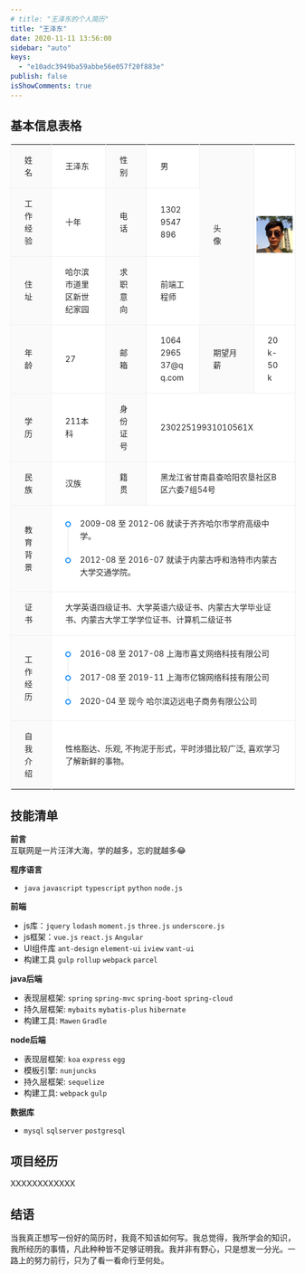 ```yaml
---
# title: "王泽东的个人简历"
title: "王泽东"
date: 2020-11-11 13:56:00
sidebar: "auto"
keys:
  - "e10adc3949ba59abbe56e057f20f883e"
publish: false
isShowComments: true
---
```


## 基本信息表格
<div class="ant-descriptions ant-descriptions-bordered">
  <div class="ant-descriptions-view">
    <table>
      <tbody>
        <tr class="ant-descriptions-row">
          <th class="ant-descriptions-item-label" colspan="1">
            <span>姓名</span>
          </th>
          <td class="ant-descriptions-item-content" colspan="1">
            <span>王泽东</span>
          </td>
          <th class="ant-descriptions-item-label" colspan="1">
            <span>性别</span>
          </th>
          <td class="ant-descriptions-item-content" colspan="1">
            <span>男</span>
          </td>
          <th class="ant-descriptions-item-label" colspan="1" rowspan="3">
            <div><span style="letter-spacing: 30px;">头</span>像</div>
          </th>
          <td style="padding: 4px;" class="ant-descriptions-item-content" colspan="1" rowspan="3">
            <div style="display: flex;justify-content: center;align-items: center;">
              <img style="width: 120px;" src="./images/头像.jpg" title="二东" />
            </div>
          </td>
          <!-- <th class="ant-descriptions-item-label" colspan="1">
            <span>年龄</span>
          </th>
          <td class="ant-descriptions-item-content" colspan="1">
            <span>27</span>
          </td> -->
        </tr>
        <tr class="ant-descriptions-row">
          <th class="ant-descriptions-item-label" colspan="1">
            <span>工作经验</span>
          </th>
          <td class="ant-descriptions-item-content" colspan="1">
            <span>十年</span>
          </td>
          <th class="ant-descriptions-item-label" colspan="1">
            <span>电话</span>
          </th>
          <td class="ant-descriptions-item-content" colspan="1">
            <span>13029547896</span>
          </td>
          <!-- <th class="ant-descriptions-item-label" colspan="1">
            <span>邮箱</span>
          </th>
          <td class="ant-descriptions-item-content" colspan="1">
            <span>1064296537@qq.com</span>
          </td> -->
        </tr>
        <tr class="ant-descriptions-row">
          <th class="ant-descriptions-item-label" colspan="1">
            <span>住址</span>
          </th>
          <td class="ant-descriptions-item-content" colspan="1">
            <span>哈尔滨市道里区新世纪家园</span>
          </td>
          <th class="ant-descriptions-item-label" colspan="1">
            <span>求职意向</span>
          </th>
          <td class="ant-descriptions-item-content" colspan="1">
            <span>前端工程师</span>
          </td>
          <!-- <th class="ant-descriptions-item-label" colspan="1">
            <span>期望月薪</span>
          </th>
          <td class="ant-descriptions-item-content" colspan="1">
            <span>20k-50k</span>
          </td> -->
        </tr>
        <tr class="ant-descriptions-row">
          <th class="ant-descriptions-item-label" colspan="1">
            <span>年龄</span>
          </th>
          <td class="ant-descriptions-item-content" colspan="1">
            <span>27</span>
          </td>
          <th class="ant-descriptions-item-label" colspan="1">
            <span>邮箱</span>
          </th>
          <td class="ant-descriptions-item-content" colspan="1">
            <span>1064296537@qq.com</span>
          </td>
          <th class="ant-descriptions-item-label" colspan="1">
            <span>期望月薪</span>
          </th>
          <td class="ant-descriptions-item-content" colspan="1">
            <span>20k-50k</span>
          </td>
        </tr>
        <tr class="ant-descriptions-row">
          <th class="ant-descriptions-item-label" colspan="1">
            <span>学历</span>
          </th>
          <td class="ant-descriptions-item-content" colspan="1">
            <span>211本科</span>
          </td>
          <th class="ant-descriptions-item-label" colspan="1">
            <span>身份证号</span>
          </th>
          <td class="ant-descriptions-item-content" colspan="3">
            <span>23022519931010561X</span>
          </td>
        </tr>
        <tr class="ant-descriptions-row">
          <th class="ant-descriptions-item-label" colspan="1">
            <span>民族</span>
          </th>
          <td class="ant-descriptions-item-content" colspan="1">
            <span>汉族</span>
          </td>
          <th class="ant-descriptions-item-label" colspan="1">
            <span>籍贯</span>
          </th>
          <td class="ant-descriptions-item-content" colspan="3">
            <span>黑龙江省甘南县查哈阳农垦社区B区六委7组54号</span>
          </td>
        </tr>
        <tr class="ant-descriptions-row">
          <th class="ant-descriptions-item-label" colspan="1">
            <span>教育背景</span>
          </th>
          <td class="ant-descriptions-item-content" colspan="5">
            <ul class="ant-timeline" style="margin-top: 12px;">
              <li class="ant-timeline-item">
                <div class="ant-timeline-item-tail"></div>
                <div class="ant-timeline-item-head ant-timeline-item-head-blue"></div>
                <div class="ant-timeline-item-content">2009-08 至 2012-06 就读于齐齐哈尔市学府高级中学。</div>
              </li>
              <li class="ant-timeline-item ant-timeline-item-last">
                <div class="ant-timeline-item-tail"></div>
                <div class="ant-timeline-item-head ant-timeline-item-head-blue"></div>
                <div class="ant-timeline-item-content">2012-08 至 2016-07 就读于内蒙古呼和浩特市内蒙古大学交通学院。</div>
              </li>
            </ul>
          </td>
        </tr>
        <tr class="ant-descriptions-row">
          <th class="ant-descriptions-item-label" colspan="1">
            <span>证书</span>
          </th>
          <td class="ant-descriptions-item-content" colspan="5">
            大学英语四级证书、大学英语六级证书、内蒙古大学毕业证书、内蒙古大学工学学位证书、计算机二级证书
          </td>
        </tr>
        <tr class="ant-descriptions-row">
          <th class="ant-descriptions-item-label" colspan="1">
            <span>工作经历</span>
          </th>
          <td class="ant-descriptions-item-content" colspan="5">
            <ul class="ant-timeline" style="margin-top: 12px;">
              <li class="ant-timeline-item">
                <div class="ant-timeline-item-tail"></div>
                <div class="ant-timeline-item-head ant-timeline-item-head-blue"></div>
                <div class="ant-timeline-item-content">2016-08 至 2017-08 上海市喜丈网络科技有限公司</div>
              </li>
              <li class="ant-timeline-item">
                <div class="ant-timeline-item-tail"></div>
                <div class="ant-timeline-item-head ant-timeline-item-head-blue"></div>
                <div class="ant-timeline-item-content">2017-08 至 2019-11 上海市亿锦网络科技有限公司</div>
              </li>
              <li class="ant-timeline-item ant-timeline-item-last">
                <div class="ant-timeline-item-tail"></div>
                <div class="ant-timeline-item-head ant-timeline-item-head-blue"></div>
                <div class="ant-timeline-item-content">2020-04 至 现今 哈尔滨迈远电子商务有限公公司</div>
              </li>
            </ul>
          </td>
        </tr>
        <tr class="ant-descriptions-row">
          <th class="ant-descriptions-item-label" colspan="1">
            <span>自我介绍</span>
          </th>
          <td class="ant-descriptions-item-content" colspan="5">
            性格豁达、乐观, 不拘泥于形式，平时涉猎比较广泛, 喜欢学习了解新鲜的事物。
          </td>
        </tr>
      </tbody>
    </table>
  </div> 
</div>

## 技能清单
  **前言**<br>
    互联网是一片汪洋大海，学的越多，忘的就越多😂

  **程序语言**<br>
  - `java` `javascript` `typescript` `python` `node.js`

  **前端**<br>
  - js库：`jquery` `lodash` `moment.js` `three.js` `underscore.js`
  - js框架：`vue.js` `react.js` `Angular`
  - UI组件库 `ant-design` `element-ui` `iview` `vant-ui`
  - 构建工具 `gulp` `rollup` `webpack` `parcel`

  **java后端**<br>
  - 表现层框架: `spring` `spring-mvc` `spring-boot` `spring-cloud`
  - 持久层框架: `mybaits` `mybatis-plus` `hibernate`
  - 构建工具: `Mawen` `Gradle`

  **node后端**<br>
  - 表现层框架: `koa` `express` `egg`
  - 模板引擎: `nunjuncks`
  - 持久层框架: `sequelize`
  - 构建工具: `webpack` `gulp`

  **数据库**<br>
  - `mysql` `sqlserver` `postgresql`

## 项目经历
  XXXXXXXXXXXX

## 结语
  当我真正想写一份好的简历时，我竟不知该如何写。我总觉得，我所学会的知识，我所经历的事情，凡此种种皆不足够证明我。我并非有野心，只是想发一分光。一路上的努力前行，只为了看一看命行至何处。

<!-- 正在火热更新中 -->

<style>
[class*=ant-], [class*=ant-] *, [class*=ant-] :after, [class*=ant-] :before, [class^=ant-], [class^=ant-] *, [class^=ant-] :after, [class^=ant-] :before {
    box-sizing: border-box;
}
.ant-descriptions-view table {
    table-layout: fixed;
    width: 100%;
}
.ant-descriptions-view tr:nth-child(2n) {
    background-color: #fff;
}
.ant-descriptions-view table th,
.ant-descriptions-view table td,
.ant-descriptions-view table tr {
    border: none;
}
.ant-descriptions-bordered .ant-descriptions-view>table {
    table-layout: auto;
    margin: 0;
    display: table;
    border-collapse: collapse;
}
.ant-descriptions-bordered .ant-descriptions-view {
    border: 1px solid #f0f0f0;
}
.ant-descriptions-view {
    border-radius: 2px;
    overflow: hidden;
    width: 100%;
}
.ant-descriptions-bordered .ant-descriptions-row {
    border-bottom: 1px solid #f0f0f0;
}
.ant-descriptions-bordered .ant-descriptions-item-label {
    background-color: #fafafa;
}
.ant-descriptions-bordered .ant-descriptions-item-content, .ant-descriptions-bordered .ant-descriptions-item-label {
    border-right: 1px solid #f0f0f0;
    padding: 16px 24px;
}
.ant-descriptions-item-content {
    background: #fff;
    color: rgba(0,0,0,.85);
    display: table-cell;
    flex: 1;
    font-size: 14px;
    line-height: 1.5715;
    overflow-wrap: break-word;
    word-break: break-word;
}

.ant-descriptions-item-label {
    color: rgba(0,0,0,.85);
    font-size: 14px;
    font-weight: 400;
    line-height: 1.5715;
    text-align: start;
}
.ant-descriptions-item-content {
    color: rgba(0,0,0,.85);
    display: table-cell;
    flex: 1;
    font-size: 14px;
    line-height: 1.5715;
    overflow-wrap: break-word;
    word-break: break-word;
}
.ant-descriptions-bordered .ant-descriptions-row:last-child {
    border-bottom: none;
}

.ant-descriptions-bordered .ant-descriptions-item-content:last-child, .ant-descriptions-bordered .ant-descriptions-item-label:last-child {
    border-right: none;
}

.ant-timeline {
    box-sizing: border-box;
    color: rgba(0,0,0,.85);
    font-feature-settings: "tnum";
    font-size: 14px;
    font-variant: tabular-nums;
    line-height: 1.5715;
    list-style: none;
    margin: 0;
    padding: 0;
}

.ant-timeline-item {
    font-size: 14px;
    list-style: none;
    margin: 0;
    padding-bottom: 20px;
    position: relative;
}
.ant-timeline-item-tail {
    border-left: 2px solid #f0f0f0;
    height: calc(100% - 10px);
    left: 4px;
    position: absolute;
    top: 10px;
}
.ant-timeline-item-head-blue {
    border-color: #1890ff !important;
    color: #1890ff;
}

.ant-timeline-item-head {
    background-color: #fff;
    border: 2px solid transparent;
    border-radius: 100px;
    height: 10px;
    position: absolute;
    width: 10px;
}
.ant-timeline-item-content {
    margin: 0 0 0 26px;
    position: relative;
    top: -7.001px;
    word-break: break-word;
}

.ant-timeline-item-last{
  padding-bottom: 0;
}
.ant-timeline-item-last>.ant-timeline-item-tail {
    display: none;
}
</style>
